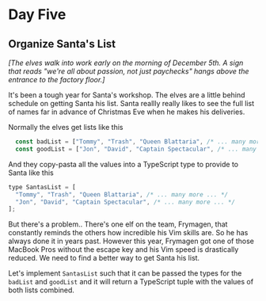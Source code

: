 # Day Five

## Organize Santa's List

*[The elves walk into work early on the morning of December 5th. A sign that reads "we're all about passion, not just paychecks" hangs above the entrance to the factory floor.]*

It's been a tough year for Santa's workshop. The elves are a little behind schedule on getting Santa his list. Santa reallly really likes to see the full list of names far in advance of Christmas Eve when he makes his deliveries.

Normally the elves get lists like this

```javascript
  const badList = ["Tommy", "Trash", "Queen Blattaria", /* ... many more ... */];
  const goodList = ["Jon", "David", "Captain Spectacular", /* ... many more ... */];
```

And they copy-pasta all the values into a TypeScript type to provide to Santa like this

```javascript
type SantasList = [
  "Tommy", "Trash", "Queen Blattaria", /* ... many more ... */
  "Jon", "David", "Captain Spectacular", /* ... many more ... */
];
```

But there's a problem.. There's one elf on the team, Frymagen, that constantly reminds the others how incredible his Vim skills are. So he has always done it in years past. However this year, Frymagen got one of those MacBook Pros without the escape key and his Vim speed is drastically reduced. We need to find a better way to get Santa his list.

Let's implement `SantasList` such that it can be passed the types for the `badList` and `goodList` and it will return a TypeScript tuple with the values of both lists combined.